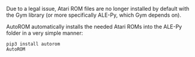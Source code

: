 Due to a legal issue, Atari ROM files are no longer installed by default with the Gym library (or more specifically ALE-Py, which Gym depends on).

AutoROM automatically installs the needed Atari ROMs into the ALE-Py folder in a very simple manner:

```
pip3 install autorom
AutoROM
```
